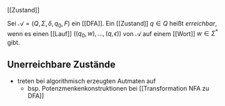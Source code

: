 [[Zustand]]

Sei $\mathcal{A}=(Q, \Sigma, \delta, q_{0}, F)$ ein [[DFA]].
Ein [[Zustand]] $q\in Q$ heißt _erreichbar_, wenn es einen [[Lauf]] $((q_{0}, w),...,(q, \epsilon))$ von $\mathcal{A}$ auf einem [[Wort]] $w\in \Sigma^{*}$ gibt.


## Unerreichbare Zustände
- treten bei algorithmisch erzeugten Autmaten auf
	- bsp. Potenzmenkenkonstruktionen bei [[Transformation NFA zu DFA]]